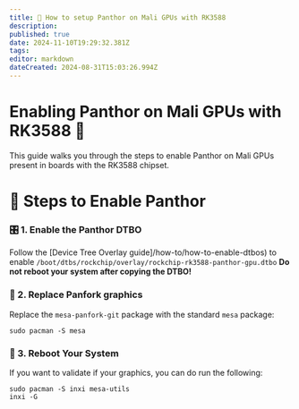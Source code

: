 ```yaml
---
title: 🐾 How to setup Panthor on Mali GPUs with RK3588
description:
published: true
date: 2024-11-10T19:29:32.381Z
tags:
editor: markdown
dateCreated: 2024-08-31T15:03:26.994Z
---
```


# Enabling Panthor on Mali GPUs with RK3588 🚀

This guide walks you through the steps to enable Panthor on Mali GPUs present in boards with the RK3588 chipset.

# 🔧 Steps to Enable Panthor

### 🎛️ 1. Enable the Panthor DTBO

Follow the [Device Tree Overlay guide]/how-to/how-to-enable-dtbos) to enable
`/boot/dtbs/rockchip/overlay/rockchip-rk3588-panthor-gpu.dtbo`
**Do not reboot your system after copying the DTBO!**

### 🔄 2. Replace Panfork graphics

Replace the `mesa-panfork-git` package with the standard `mesa` package:

```
sudo pacman -S mesa
```

### 🔁 3. Reboot Your System

If you want to validate if your graphics, you can do run the following:

```
sudo pacman -S inxi mesa-utils
inxi -G
```